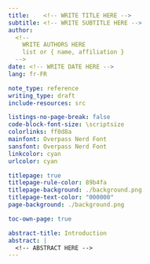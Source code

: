 ```yaml
---
title:    <!-- WRITE TITLE HERE -->
subtitle: <!-- WRITE SUBTITLE HERE -->
author: 
  <!--
    WRITE AUTHORS HERE
    list or { name, affiliation }
  -->
date: <!-- WRITE DATE HERE -->
lang: fr-FR

note_type: reference
writing_type: draft
include-resources: src

listings-no-page-break: false
code-block-font-size: \scriptsize
colorlinks: ff0d8a
mainfont: Overpass Nerd Font
sansfont: Overpass Nerd Font
linkcolor: cyan
urlcolor: cyan

titlepage: true
titlepage-rule-color: 89b4fa
titlepage-background: ./background.png
titlepage-text-color: "000000"
page-background: ./background.png

toc-own-page: true

abstract-title: Introduction
abstract: |
  <!-- ABSTRACT HERE -->
---
```


<!-- WRITE CONTENT -->

